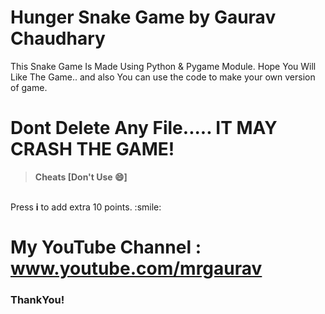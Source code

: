# Hunger Snake Game by Gaurav Chaudhary
This Snake Game Is Made Using Python & Pygame Module.
Hope You Will Like The Game.. and also You can use the code to make your own version of game.

# Dont Delete Any File..... IT MAY CRASH THE GAME!

> **Cheats [Don't Use :smile:]**
<br>
Press <b>i</b> to add extra 10 points. :smile:

# My YouTube Channel : www.youtube.com/mrgaurav

### ThankYou!

